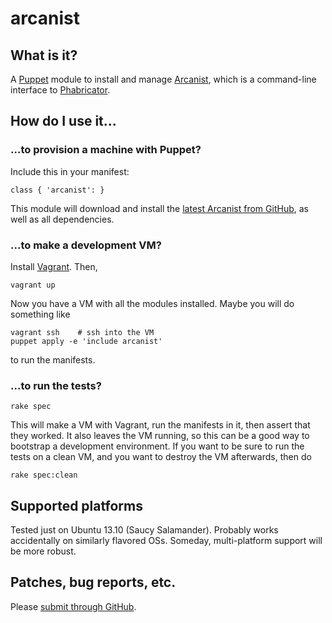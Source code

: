 # arcanist

## What is it?

A [Puppet][1] module to install and manage [Arcanist][6], which is a
command-line interface to [Phabricator][2].

## How do I use it...

### ...to provision a machine with Puppet?

Include this in your manifest:

    class { 'arcanist': }

This module will download and install the [latest Arcanist from GitHub][3], as
well as all dependencies.

### ...to make a development VM?

Install [Vagrant][5]. Then,

    vagrant up

Now you have a VM with all the modules installed. Maybe you will do something like

    vagrant ssh    # ssh into the VM
    puppet apply -e 'include arcanist'

to run the manifests.

### ...to run the tests?

    rake spec

This will make a VM with Vagrant, run the manifests in it, then assert that
they worked. It also leaves the VM running, so this can be a good way to
bootstrap a development environment. If you want to be sure to run the tests on
a clean VM, and you want to destroy the VM afterwards, then do

    rake spec:clean

## Supported platforms

  Tested just on Ubuntu 13.10 (Saucy Salamander). Probably works accidentally
  on similarly flavored OSs. Someday, multi-platform support will be more
  robust.

## Patches, bug reports, etc.

Please [submit through GitHub][4].


  [1]: http://puppetlabs.com/
  [2]: http://phabricator.org/
  [3]: https://github.com/facebook/arcanist
  [4]: https://github.com/macprofessionals/puppet-arcanist
  [5]: http://www.vagrantup.com/
  [6]: https://secure.phabricator.com/book/phabricator/article/arcanist/
